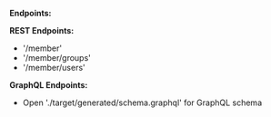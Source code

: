 **Endpoints:**

**REST Endpoints:**

* '/member'
* '/member/groups'
* '/member/users'

**GraphQL Endpoints:**

* Open './target/generated/schema.graphql' for GraphQL schema
